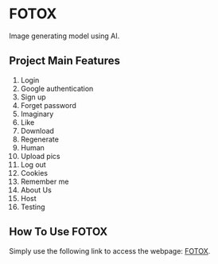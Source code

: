 # FOTOX
Image generating model using AI.
## Project Main Features
1. Login
2. Google authentication
3. Sign up
4. Forget password
5. Imaginary
6. Like
7. Download
8. Regenerate
9. Human
10. Upload pics
11. Log out
12. Cookies
13. Remember me
14. About Us
15. Host
16. Testing
## How To Use FOTOX
Simply use the following link to access the webpage: [FOTOX](https://github.com/ahmednagah031220).
